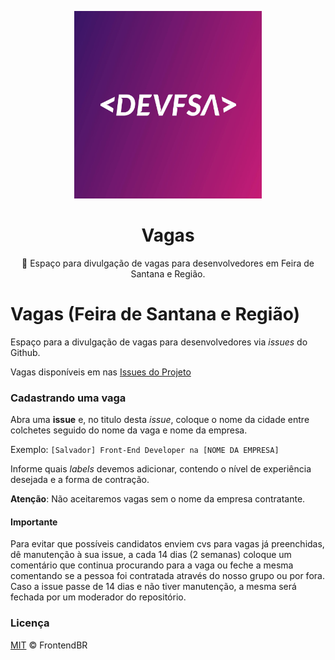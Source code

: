 <p align="center">
<img src="images/logo.jpg" width="300" alt="Dev FSA">
</p>
<h1 align="center">Vagas</h1>
<p align="center">🔬 Espaço para divulgação de vagas para desenvolvedores em Feira de Santana e Região.</p>

# Vagas (Feira de Santana e Região)

Espaço para a divulgação de vagas para desenvolvedores via _issues_ do Github.

Vagas disponíveis em nas [ Issues do Projeto ](https://github.com/frontendbr/vagas/issues)

### Cadastrando uma vaga

Abra uma **issue** e, no titulo desta _issue_, coloque o nome da cidade entre colchetes seguido do nome da vaga e nome da empresa.

Exemplo: `[Salvador] Front-End Developer na [NOME DA EMPRESA]`

Informe quais _labels_ devemos adicionar, contendo o nível de experiência desejada e a forma de contração.

**Atenção**: Não aceitaremos vagas sem o nome da empresa contratante.

#### Importante

Para evitar que possíveis candidatos enviem cvs para vagas já preenchidas, dê manutenção à sua issue, a cada 14 dias (2 semanas) coloque um comentário que continua procurando para a vaga ou feche a mesma comentando se a pessoa foi contratada através do nosso grupo ou por fora. Caso a issue passe de 14 dias e não tiver manutenção, a mesma será fechada por um moderador do repositório.

### Licença

[MIT](/LICENSE) &copy; FrontendBR
